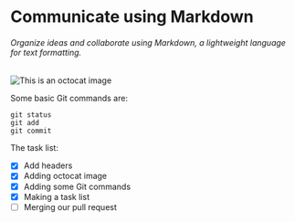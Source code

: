 # Communicate using Markdown
###### Organize ideas and collaborate using Markdown, a lightweight language for text formatting.
![This is an octocat image](https://myoctocat.com/assets/images/base-octocat.svg)

Some basic Git commands are:
```
git status
git add
git commit
```

The task list: 
- [x] Add headers
- [x] Adding octocat image
- [x] Adding some Git commands
- [x] Making a task list
- [ ] Merging our pull request
